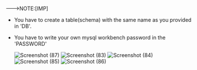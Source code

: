 --->NOTE:[IMP]

* You have to create a table(schema) with the same name as you provided in 'DB'.
* You have to write your own mysql workbench password in the 'PASSWORD'


 
   
   ![Screenshot (87)](https://user-images.githubusercontent.com/117059180/235636717-56f4bb17-75ff-45e1-b57f-9853bb37b40f.png)
![Screenshot (83)](https://user-images.githubusercontent.com/117059180/235636736-100ef3ab-ae54-4635-b07c-5e2ad7a963ed.png)
![Screenshot (84)](https://user-images.githubusercontent.com/117059180/235636758-c91f9c87-7060-4b76-85ec-0890167117f0.png)
![Screenshot (85)](https://user-images.githubusercontent.com/117059180/235636762-d5e59edd-d36f-4290-9437-2f5d3b8cef8a.png)
![Screenshot (86)](https://user-images.githubusercontent.com/117059180/235636763-d289f031-a5ab-4b4f-928c-702b92b2f3f4.png)
